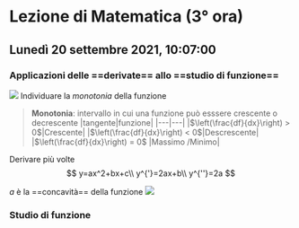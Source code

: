 # Lezione di Matematica (3° ora)
## Lunedì 20 settembre 2021, 10:07:00
### Applicazioni delle ==derivate== allo ==studio di funzione==
![](https://i.imgur.com/vrpCbq7.jpg)
Individuare la _monotonia_ della funzione

> **Monotonia**: intervallo in cui una funzione può esssere crescente o decrescente
> |tangente|funzione|
> |---|---|
> |$\left(\frac{df}{dx}\right) > 0$|Crescente|
> |$\left(\frac{df}{dx}\right) < 0$|Descrescente|
> |$\left(\frac{df}{dx}\right) = 0$ |Massimo /Minimo|

Derivare più volte
$$
y=ax^2+bx+c\\
y^{'}=2ax+b\\
y^{''}=2a
$$

$a$ è la ==concavità== della funzione
![](https://i.imgur.com/Ke1hZ55.jpg)



### Studio di funzione


<!--stackedit_data:
eyJoaXN0b3J5IjpbLTE3MzczMTQxMDAsLTg1NTQ0MzMyMSwtNj
EzMjQyMzIyXX0=
-->
